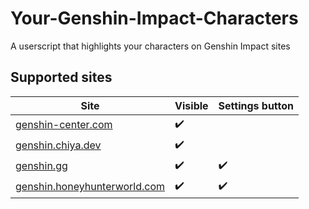 # Your-Genshin-Impact-Characters

A userscript that highlights your characters on Genshin Impact sites

## Supported sites

| Site | Visible | Settings button |
|---|---|---|
| [genshin-center.com](https://genshin-center.com) | :heavy_check_mark: |  |
| [genshin.chiya.dev](https://genshin.chiya.dev) | :heavy_check_mark: |  |
| [genshin.gg](https://genshin.gg) | :heavy_check_mark: | :heavy_check_mark: |
| [genshin.honeyhunterworld.com](https://genshin.honeyhunterworld.com) | :heavy_check_mark: | :heavy_check_mark: |